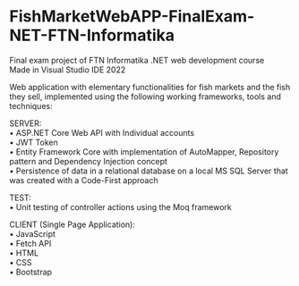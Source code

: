 # FishMarketWebAPP-FinalExam-NET-FTN-Informatika  
Final exam project of FTN Informatika .NET web development course  
Made in Visual Studio IDE 2022  

Web application with elementary functionalities for fish markets and the fish they sell, implemented using the following working frameworks, tools and techniques:

SERVER:  
• ASP.NET Core Web API with Individual accounts  
• JWT Token  
• Entity Framework Core with implementation of AutoMapper, Repository pattern and Dependency Injection concept  
• Persistence of data in a relational database on a local MS SQL Server that was created with a Code-First approach
  
TEST:  
• Unit testing of controller actions using the Moq framework
  
CLIENT (Single Page Application):  
• JavaScript  
• Fetch API  
• HTML  
• CSS  
• Bootstrap  
